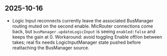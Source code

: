 ## 2025-10-16

- Logic Input reconnects currently leave the associated BusManager routing muted on the second enable. MicRouter connections come back, but `busManager.updateLogicInput` is seeing `enabled:false` and keeps the gain at 0. Workaround: avoid toggling Enable off/on between takes; real fix needs LogicInputManager state pushed before reattaching the BusManager source.

